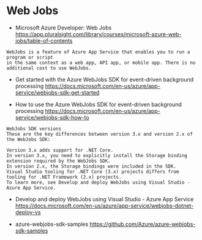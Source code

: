 # Web Jobs
- Microsoft Azure Developer: Web Jobs
https://app.pluralsight.com/library/courses/microsoft-azure-web-jobs/table-of-contents
```
WebJobs is a feature of Azure App Service that enables you to run a program or script 
in the same context as a web app, API app, or mobile app. There is no additional cost to use WebJobs.
```
- Get started with the Azure WebJobs SDK for event-driven background processing
https://docs.microsoft.com/en-us/azure/app-service/webjobs-sdk-get-started

- How to use the Azure WebJobs SDK for event-driven background processing
https://docs.microsoft.com/en-us/azure/app-service/webjobs-sdk-how-to

```
WebJobs SDK versions
These are the key differences between version 3.x and version 2.x of the WebJobs SDK:

Version 3.x adds support for .NET Core.
In version 3.x, you need to explicitly install the Storage binding extension required by the WebJobs SDK. 
In version 2.x, the Storage bindings were included in the SDK.
Visual Studio tooling for .NET Core (3.x) projects differs from tooling for .NET Framework (2.x) projects. 
To learn more, see Develop and deploy WebJobs using Visual Studio - Azure App Service.
```
- Develop and deploy WebJobs using Visual Studio - Azure App Service
https://docs.microsoft.com/en-us/azure/app-service/webjobs-dotnet-deploy-vs

- azure-webjobs-sdk-samples
https://github.com/Azure/azure-webjobs-sdk-samples
